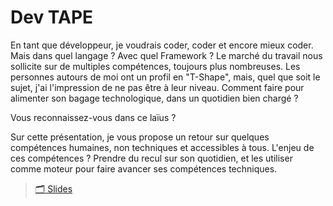 # Dev TAPE

En tant que développeur, je voudrais coder, coder et encore mieux coder. Mais dans quel langage ? Avec quel Framework ? Le marché du travail nous sollicite sur de multiples compétences, toujours plus nombreuses. Les personnes autours de moi ont un profil en "T-Shape", mais, quel que soit le sujet, j'ai l'impression de ne pas être à leur niveau.
Comment faire pour alimenter son bagage technologique, dans un quotidien bien chargé ?

Vous reconnaissez-vous dans ce laïus ?

Sur cette présentation, je vous propose un retour sur quelques compétences humaines, non techniques et accessibles à tous.
L'enjeu de ces compétences ? Prendre du recul sur son quotidien, et les utiliser comme moteur pour faire avancer ses compétences techniques.

> [🗂️ Slides](slides)
